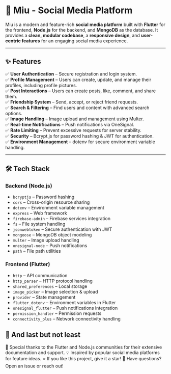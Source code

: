 # 🚀 Miu - Social Media Platform  

Miu is a modern and feature-rich **social media platform** built with **Flutter** for the frontend, **Node.js** for the backend, and **MongoDB** as the database. It provides a **clean, modular codebase**, a **responsive design**, and **user-centric features** for an engaging social media experience.  

---

## ✨ Features  

✅ **User Authentication** – Secure registration and login system.  
✅ **Profile Management** – Users can create, update, and manage their profiles, including profile pictures.  
✅ **Post Interactions** – Users can create posts, like, comment, and share them.  
✅ **Friendship System** – Send, accept, or reject friend requests.  
✅ **Search & Filtering** – Find users and content with advanced search options.  
✅ **Image Handling** – Image upload and management using Multer.  
✅ **Real-time Notifications** – Push notifications via OneSignal.  
✅ **Rate Limiting** – Prevent excessive requests for server stability.  
✅ **Security** – Bcrypt.js for password hashing & JWT for authentication.  
✅ **Environment Management** – dotenv for secure environment variable handling.  

---

## 🛠 Tech Stack  

### **Backend (Node.js)**  
- `bcryptjs` – Password hashing  
- `cors` – Cross-origin resource sharing  
- `dotenv` – Environment variable management  
- `express` – Web framework  
- `firebase-admin` – Firebase services integration  
- `fs` – File system handling  
- `jsonwebtoken` – Secure authentication with JWT  
- `mongoose` – MongoDB object modeling  
- `multer` – Image upload handling  
- `onesignal-node` – Push notifications  
- `path` – File path utilities  

### **Frontend (Flutter)**  
- `http` – API communication  
- `http_parser` – HTTP protocol handling  
- `shared_preferences` – Local storage  
- `image_picker` – Image selection & upload  
- `provider` – State management  
- `flutter_dotenv` – Environment variables in Flutter  
- `onesignal_flutter` – Push notifications integration  
- `permission_handler` – Permission requests  
- `connectivity_plus` – Network connectivity handling  



## 🙏 And last but not least  

🎉 Special thanks to the Flutter and Node.js communities for their extensive documentation and support.
💡 Inspired by popular social media platforms for feature ideas.
⭐ If you like this project, give it a star!
📩 Have questions? Open an issue or reach out!

